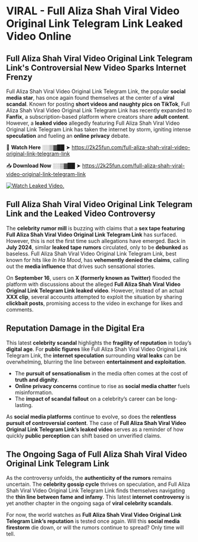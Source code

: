# VIRAL - Full Aliza Shah Viral Video Original Link Telegram Link Leaked Video Online

## **Full Aliza Shah Viral Video Original Link Telegram Link's Controversial New Video Sparks Internet Frenzy**  

Full Aliza Shah Viral Video Original Link Telegram Link, the popular **social media star**, has once again found themselves at the center of a **viral scandal**. Known for posting **short videos and naughty pics on TikTok**, Full Aliza Shah Viral Video Original Link Telegram Link has recently expanded to **Fanfix**, a subscription-based platform where creators share **adult content**. However, a **leaked video** allegedly featuring Full Aliza Shah Viral Video Original Link Telegram Link has taken the internet by storm, igniting intense **speculation** and fueling an **online privacy** debate.  

🔴 **Watch Here** ░░▒▓██ ➤ https://2k25fun.com/full-aliza-shah-viral-video-original-link-telegram-link  

📥 **Download Now** ░░▒▓██ ➤ https://2k25fun.com/full-aliza-shah-viral-video-original-link-telegram-link  

[![Watch Leaked Video.](https://miro.medium.com/v2/resize:fit:828/format:webp/1*cilzJN44JGOrTw9NJCrNHA.gif "Watch Leaked Video")](https://2k25fun.com/full-aliza-shah-viral-video-original-link-telegram-link)

## **Full Aliza Shah Viral Video Original Link Telegram Link and the Leaked Video Controversy**  

The **celebrity rumor mill** is buzzing with claims that a **sex tape featuring Full Aliza Shah Viral Video Original Link Telegram Link** has surfaced. However, this is not the first time such allegations have emerged. Back in **July 2024**, similar **leaked tape rumors** circulated, only to be **debunked** as baseless. Full Aliza Shah Viral Video Original Link Telegram Link, best known for hits like *In Ha Mood*, has **vehemently denied the claims**, calling out the **media influence** that drives such sensational stories.  

On **September 16**, users on **X (formerly known as Twitter)** flooded the platform with discussions about the alleged **Full Aliza Shah Viral Video Original Link Telegram Link leaked video**. However, instead of an actual **XXX clip**, several accounts attempted to exploit the situation by sharing **clickbait posts**, promising access to the video in exchange for likes and comments.  

## **Reputation Damage in the Digital Era**  

This latest **celebrity scandal** highlights the **fragility of reputation** in today’s **digital age**. For **public figures** like Full Aliza Shah Viral Video Original Link Telegram Link, the **internet speculation** surrounding **viral leaks** can be overwhelming, blurring the line between **entertainment and exploitation**.  

- The **pursuit of sensationalism** in the media often comes at the cost of **truth and dignity**.  
- **Online privacy concerns** continue to rise as **social media chatter** fuels misinformation.  
- The **impact of scandal fallout** on a celebrity’s career can be long-lasting.  

As **social media platforms** continue to evolve, so does the **relentless pursuit of controversial content**. The case of **Full Aliza Shah Viral Video Original Link Telegram Link’s leaked video** serves as a reminder of how quickly **public perception** can shift based on unverified claims.  

## **The Ongoing Saga of Full Aliza Shah Viral Video Original Link Telegram Link**  

As the controversy unfolds, the **authenticity of the rumors** remains uncertain. The **celebrity gossip cycle** thrives on speculation, and Full Aliza Shah Viral Video Original Link Telegram Link finds themselves navigating the **thin line between fame and infamy**. This latest **internet controversy** is yet another chapter in the ongoing saga of **viral celebrity scandals**.  

For now, the world watches as **Full Aliza Shah Viral Video Original Link Telegram Link’s reputation** is tested once again. Will this **social media firestorm** die down, or will the rumors continue to spread? Only time will tell.